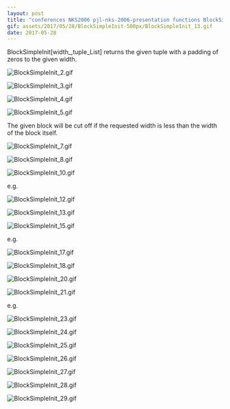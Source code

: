 ```yaml
---
layout: post
title: "conferences NKS2006 pjl-nks-2006-presentation functions BlockSimpleInit.nb"
gif: assets/2017/05/28/BlockSimpleInit-500px/BlockSimpleInit_13.gif
date: 2017-05-28
---
```


BlockSimpleInit[width_,tuple_List] returns the given tuple with a padding of zeros to the given width.

![BlockSimpleInit_2.gif](../../../assets/2017/05/28/BlockSimpleInit-500px/BlockSimpleInit_2.gif)

![BlockSimpleInit_3.gif](../../../assets/2017/05/28/BlockSimpleInit-500px/BlockSimpleInit_3.gif)

![BlockSimpleInit_4.gif](../../../assets/2017/05/28/BlockSimpleInit-500px/BlockSimpleInit_4.gif)

![BlockSimpleInit_5.gif](../../../assets/2017/05/28/BlockSimpleInit-500px/BlockSimpleInit_5.gif)

The given block will be cut off if the requested width is less than the width of the block itself.

![BlockSimpleInit_7.gif](../../../assets/2017/05/28/BlockSimpleInit-500px/BlockSimpleInit_7.gif)

![BlockSimpleInit_8.gif](../../../assets/2017/05/28/BlockSimpleInit-500px/BlockSimpleInit_8.gif)

![BlockSimpleInit_10.gif](../../../assets/2017/05/28/BlockSimpleInit-500px/BlockSimpleInit_10.gif)

e.g.

![BlockSimpleInit_12.gif](../../../assets/2017/05/28/BlockSimpleInit-500px/BlockSimpleInit_12.gif)

![BlockSimpleInit_13.gif](../../../assets/2017/05/28/BlockSimpleInit-500px/BlockSimpleInit_13.gif)

![BlockSimpleInit_15.gif](../../../assets/2017/05/28/BlockSimpleInit-500px/BlockSimpleInit_15.gif)

e.g.

![BlockSimpleInit_17.gif](../../../assets/2017/05/28/BlockSimpleInit-500px/BlockSimpleInit_17.gif)

![BlockSimpleInit_18.gif](../../../assets/2017/05/28/BlockSimpleInit-500px/BlockSimpleInit_18.gif)

![BlockSimpleInit_20.gif](../../../assets/2017/05/28/BlockSimpleInit-500px/BlockSimpleInit_20.gif)

![BlockSimpleInit_21.gif](../../../assets/2017/05/28/BlockSimpleInit-500px/BlockSimpleInit_21.gif)

e.g.

![BlockSimpleInit_23.gif](../../../assets/2017/05/28/BlockSimpleInit-500px/BlockSimpleInit_23.gif)

![BlockSimpleInit_24.gif](../../../assets/2017/05/28/BlockSimpleInit-500px/BlockSimpleInit_24.gif)

![BlockSimpleInit_25.gif](../../../assets/2017/05/28/BlockSimpleInit-500px/BlockSimpleInit_25.gif)

![BlockSimpleInit_26.gif](../../../assets/2017/05/28/BlockSimpleInit-500px/BlockSimpleInit_26.gif)

![BlockSimpleInit_27.gif](../../../assets/2017/05/28/BlockSimpleInit-500px/BlockSimpleInit_27.gif)

![BlockSimpleInit_28.gif](../../../assets/2017/05/28/BlockSimpleInit-500px/BlockSimpleInit_28.gif)

![BlockSimpleInit_29.gif](../../../assets/2017/05/28/BlockSimpleInit-500px/BlockSimpleInit_29.gif)

